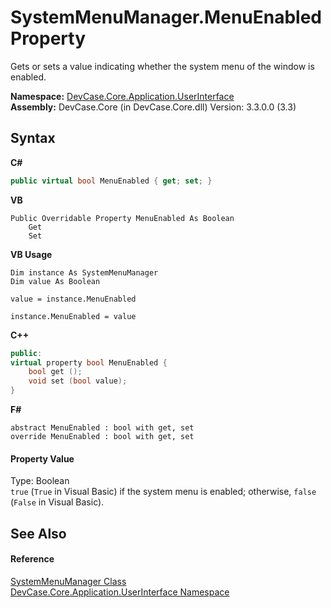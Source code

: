 # SystemMenuManager.MenuEnabled Property 
 

Gets or sets a value indicating whether the system menu of the window is enabled.

**Namespace:**&nbsp;<a href="N_DevCase_Core_Application_UserInterface">DevCase.Core.Application.UserInterface</a><br />**Assembly:**&nbsp;DevCase.Core (in DevCase.Core.dll) Version: 3.3.0.0 (3.3)

## Syntax

**C#**<br />
``` C#
public virtual bool MenuEnabled { get; set; }
```

**VB**<br />
``` VB
Public Overridable Property MenuEnabled As Boolean
	Get
	Set
```

**VB Usage**<br />
``` VB Usage
Dim instance As SystemMenuManager
Dim value As Boolean

value = instance.MenuEnabled

instance.MenuEnabled = value
```

**C++**<br />
``` C++
public:
virtual property bool MenuEnabled {
	bool get ();
	void set (bool value);
}
```

**F#**<br />
``` F#
abstract MenuEnabled : bool with get, set
override MenuEnabled : bool with get, set
```


#### Property Value
Type: Boolean<br />`true` (`True` in Visual Basic) if the system menu is enabled; otherwise, `false` (`False` in Visual Basic).

## See Also


#### Reference
<a href="T_DevCase_Core_Application_UserInterface_SystemMenuManager">SystemMenuManager Class</a><br /><a href="N_DevCase_Core_Application_UserInterface">DevCase.Core.Application.UserInterface Namespace</a><br />